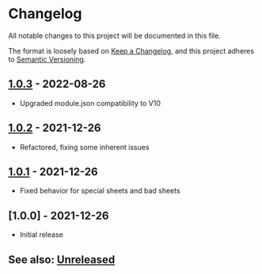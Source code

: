 # Changelog
All notable changes to this project will be documented in this file.

The format is loosely based on [Keep a Changelog](https://keepachangelog.com/en/1.0.0/),
and this project adheres to [Semantic Versioning](https://semver.org/spec/v2.0.0.html).

## [1.0.3] - 2022-08-26
- Upgraded module.json compatibility to V10

## [1.0.2] - 2021-12-26
- Refactored, fixing some inherent issues

## [1.0.1] - 2021-12-26
- Fixed behavior for special sheets and bad sheets

## [1.0.0] - 2021-12-26
- Initial release 

## See also: [Unreleased]

[1.0.1]: https://github.com/itamarcu/ZoomPanOptions/compare/1.0.0...1.0.1
[1.0.2]: https://github.com/itamarcu/ZoomPanOptions/compare/1.0.1...1.0.2
[1.0.3]: https://github.com/itamarcu/ZoomPanOptions/compare/1.0.2...1.0.3
[Unreleased]: https://github.com/itamarcu/ZoomPanOptions/compare/1.0.3...HEAD
